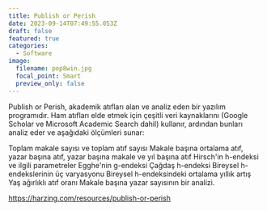 ```yaml
---
title: Publish or Perish
date: 2023-09-14T07:49:55.053Z
draft: false
featured: true
categories:
  - Software
image:
  filename: pop8win.jpg
  focal_point: Smart
  preview_only: false
---
```

Publish or Perish, akademik atıfları alan ve analiz eden bir yazılım programıdır. Ham atıfları elde etmek için çeşitli veri kaynaklarını (Google Scholar ve Microsoft Academic Search dahil) kullanır, ardından bunları analiz eder ve aşağıdaki ölçümleri sunar:

Toplam makale sayısı ve toplam atıf sayısı Makale başına ortalama atıf, yazar başına atıf, yazar başına makale ve yıl başına atıf Hirsch'in h-endeksi ve ilgili parametreler Egghe'nin g-endeksi Çağdaş h-endeksi Bireysel h-endekslerinin üç varyasyonu Bireysel h-endeksindeki ortalama yıllık artış Yaş ağırlıklı atıf oranı Makale başına yazar sayısının bir analizi.

<https://harzing.com/resources/publish-or-perish>
